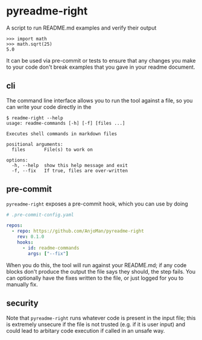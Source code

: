# pyreadme-right

A script to run README.md examples and verify their output

```readme-commands
>>> import math
>>> math.sqrt(25)
5.0
```

It can be used via pre-commit or tests to ensure that any changes
you make to your code don't break examples that you gave in your
readme document.

## cli

The command line interface allows you to run the tool against a file, so you
can write your code directly in the

```readme-commands
$ readme-right --help
usage: readme-commands [-h] [-f] [files ...]

Executes shell commands in markdown files

positional arguments:
  files       File(s) to work on

options:
  -h, --help  show this help message and exit
  -f, --fix   If true, files are over-written
```

## pre-commit

`pyreadme-right` exposes a pre-commit hook, which you can use by doing

```yaml
# .pre-commit-config.yaml

repos:
  - repo: https://github.com/AnjoMan/pyreadme-right
    rev: 0.1.0
    hooks:
      - id: readme-commands
        args: ["--fix"]

```

When you do this, the tool will run against your README.md; if any code blocks don't produce the output
the file says they should, the step fails. You can optionally have the fixes written to the file, or just logged for you to manually fix.

## security

Note that `pyreadme-right` runs whatever code is present in the input file; this
is extremely unsecure if the file is not trusted (e.g. if it is user input) and
could lead to arbitary code execution if called in an unsafe way.
